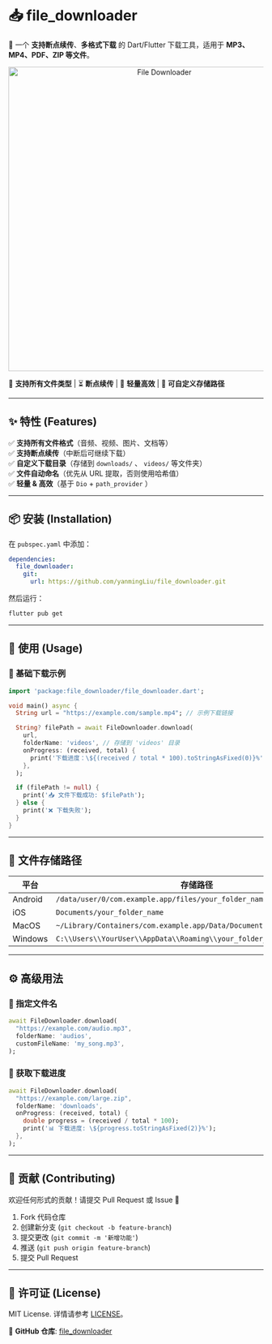 # 📥 file_downloader

🚀 一个 **支持断点续传**、**多格式下载** 的 Dart/Flutter 下载工具，适用于 **MP3、MP4、PDF、ZIP 等文件**。

<p align="center">
  <img src="https://raw.githubusercontent.com/yanmingLiu/file_downloader/main/assets/banner.png" alt="File Downloader" width="600"/>
</p>

📂 **支持所有文件类型** | ⏳ **断点续传** | 🚀 **轻量高效** | 🔧 **可自定义存储路径**  

---

## ✨ **特性 (Features)**  

✅ **支持所有文件格式**（音频、视频、图片、文档等）  
✅ **支持断点续传**（中断后可继续下载）  
✅ **自定义下载目录**（存储到 `downloads/` 、 `videos/` 等文件夹）  
✅ **文件自动命名**（优先从 URL 提取，否则使用哈希值）  
✅ **轻量 & 高效**（基于 `Dio` + `path_provider` ）  

---

## 📦 **安装 (Installation)**  

在 `pubspec.yaml` 中添加：  

```yaml
dependencies:
  file_downloader:
    git:
      url: https://github.com/yanmingLiu/file_downloader.git
```

然后运行：  

```sh
flutter pub get
```

---

## 🚀 **使用 (Usage)**  

### **📌 基础下载示例**

```dart
import 'package:file_downloader/file_downloader.dart';

void main() async {
  String url = "https://example.com/sample.mp4"; // 示例下载链接

  String? filePath = await FileDownloader.download(
    url,
    folderName: 'videos', // 存储到 'videos' 目录
    onProgress: (received, total) {
      print('下载进度：\${(received / total * 100).toStringAsFixed(0)}%');
    },
  );

  if (filePath != null) {
    print('📥 文件下载成功: $filePath');
  } else {
    print('❌ 下载失败');
  }
}
```

---

## 📂 **文件存储路径**

| 平台 | 存储路径 |
|------|----------|
| Android | `/data/user/0/com.example.app/files/your_folder_name` |
| iOS | `Documents/your_folder_name` |
| MacOS | `~/Library/Containers/com.example.app/Data/Documents/your_folder_name` |
| Windows | `C:\\Users\\YourUser\\AppData\\Roaming\\your_folder_name` |

---

## ⚙️ **高级用法**

### **📌 指定文件名**

```dart
await FileDownloader.download(
  "https://example.com/audio.mp3",
  folderName: 'audios',
  customFileName: 'my_song.mp3',
);
```

### **📌 获取下载进度**

```dart
await FileDownloader.download(
  "https://example.com/large.zip",
  folderName: 'downloads',
  onProgress: (received, total) {
    double progress = (received / total * 100);
    print('📊 下载进度: \${progress.toStringAsFixed(2)}%');
  },
);
```

---

## 🤝 **贡献 (Contributing)**

欢迎任何形式的贡献！请提交 Pull Request 或 Issue 🙌

1. Fork 代码仓库
2. 创建新分支 (`git checkout -b feature-branch`)
3. 提交更改 (`git commit -m '新增功能'`)
4. 推送 (`git push origin feature-branch`)
5. 提交 Pull Request

---

## 📄 **许可证 (License)**

MIT License. 详情请参考 [LICENSE](https://github.com/yanmingLiu/file_downloader/blob/main/LICENSE)。

📌 **GitHub 仓库**: [file_downloader](https://github.com/yanmingLiu/file_downloader)

